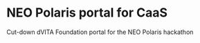 NEO Polaris portal for CaaS
===========================
Cut-down dVITA Foundation portal for the NEO Polaris hackathon

